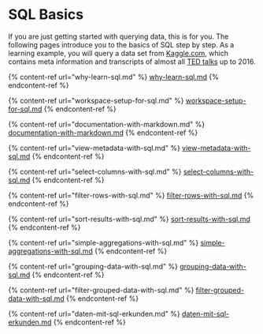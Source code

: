 # SQL Basics

If you are just getting started with querying data, this is for you. The following pages introduce you to the basics of SQL step by step. As a learning example, you will query a data set from [Kaggle.com](https://www.kaggle.com/rounakbanik/ted-talks), which contains meta information and transcripts of almost all [TED talks](https://www.ted.com/) up to 2016.

{% content-ref url="why-learn-sql.md" %}
[why-learn-sql.md](why-learn-sql.md)
{% endcontent-ref %}

{% content-ref url="workspace-setup-for-sql.md" %}
[workspace-setup-for-sql.md](workspace-setup-for-sql.md)
{% endcontent-ref %}

{% content-ref url="documentation-with-markdown.md" %}
[documentation-with-markdown.md](documentation-with-markdown.md)
{% endcontent-ref %}

{% content-ref url="view-metadata-with-sql.md" %}
[view-metadata-with-sql.md](view-metadata-with-sql.md)
{% endcontent-ref %}

{% content-ref url="select-columns-with-sql.md" %}
[select-columns-with-sql.md](select-columns-with-sql.md)
{% endcontent-ref %}

{% content-ref url="filter-rows-with-sql.md" %}
[filter-rows-with-sql.md](filter-rows-with-sql.md)
{% endcontent-ref %}

{% content-ref url="sort-results-with-sql.md" %}
[sort-results-with-sql.md](sort-results-with-sql.md)
{% endcontent-ref %}

{% content-ref url="simple-aggregations-with-sql.md" %}
[simple-aggregations-with-sql.md](simple-aggregations-with-sql.md)
{% endcontent-ref %}

{% content-ref url="grouping-data-with-sql.md" %}
[grouping-data-with-sql.md](grouping-data-with-sql.md)
{% endcontent-ref %}

{% content-ref url="filter-grouped-data-with-sql.md" %}
[filter-grouped-data-with-sql.md](filter-grouped-data-with-sql.md)
{% endcontent-ref %}

{% content-ref url="daten-mit-sql-erkunden.md" %}
[daten-mit-sql-erkunden.md](daten-mit-sql-erkunden.md)
{% endcontent-ref %}





